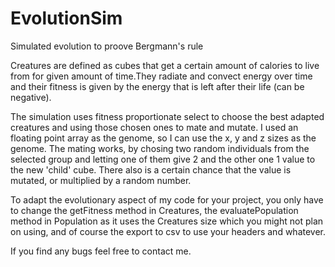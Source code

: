 # EvolutionSim
Simulated evolution to proove Bergmann's rule

Creatures are defined as cubes that get a certain amount of calories to live from for given amount of time.They radiate and convect energy over time and their fitness is given by the energy that is left after their life (can be negative).

The simulation uses fitness proportionate select to choose the best adapted creatures and using those chosen ones to mate and mutate.
I used an floating point array as the genome, so I can use the x, y and z sizes as the genome. The mating works, by chosing two random individuals from the selected group and letting one of them give 2 and the other one 1 value to the new 'child' cube. There also is a certain chance that the value is mutated, or multiplied by a random number.

To adapt the evolutionary aspect of my code for your project, you only have to change the getFitness method in Creatures, the evaluatePopulation method in Population as it uses the Creatures size which you might not plan on using, and of course the export to csv to use your headers and whatever.

If you find any bugs feel free to contact me.
